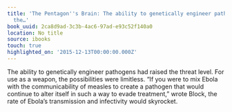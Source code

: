 ```yaml
---
title: 'The Pentagon''s Brain: The ability to genetically engineer pathogens had raised
  the…'
book_uuid: 2ca8d9ad-3c3b-4ac6-97ad-e93c52f140a0
location: No title
source: ibooks
touch: true
highlighted_on: '2015-12-13T00:00:00.000Z'
---
```


The ability to genetically engineer pathogens had raised the threat level. For use as a weapon, the possibilities were limitless. “If you were to mix Ebola with the communicability of measles to create a pathogen that would continue to alter itself in such a way to evade treatment,” wrote Block, the rate of Ebola’s transmission and infectivity would skyrocket.